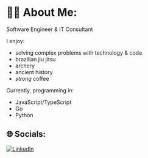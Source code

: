 # 🧑‍🚀 About Me:

Software Engineer & IT Consultant

I enjoy:
-  solving complex problems with technology & code
-  brazilian jiu jitsu
-  archery
-  ancient history
-  *strong* coffee


Currently, programming in:
- JavaScript/TypeScript
- Go
- Python

## 🌐 Socials:
[![LinkedIn](https://img.shields.io/badge/LinkedIn-%230077B5.svg?logo=linkedin&logoColor=white)](https://linkedin.com/in/https://www.linkedin.com/in/jdelayjr/) 
